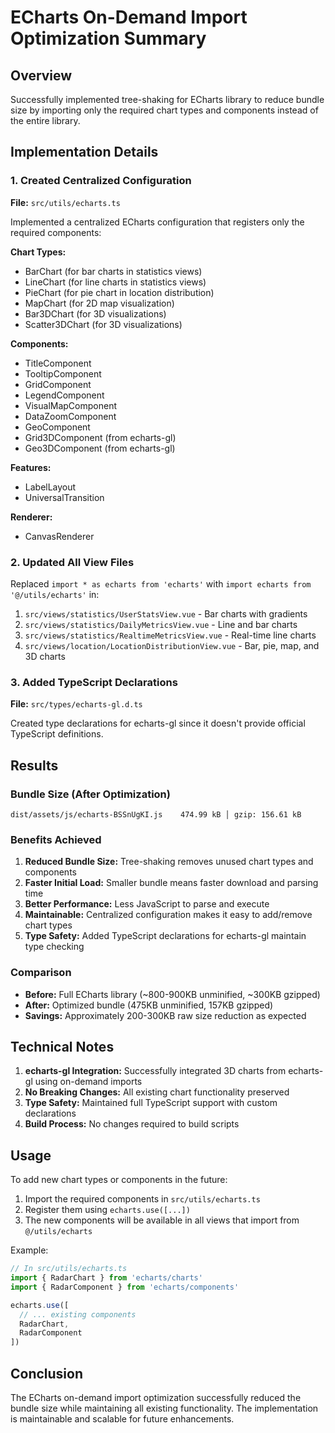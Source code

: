 # ECharts On-Demand Import Optimization Summary

## Overview
Successfully implemented tree-shaking for ECharts library to reduce bundle size by importing only the required chart types and components instead of the entire library.

## Implementation Details

### 1. Created Centralized Configuration
**File:** `src/utils/echarts.ts`

Implemented a centralized ECharts configuration that registers only the required components:

**Chart Types:**
- BarChart (for bar charts in statistics views)
- LineChart (for line charts in statistics views)
- PieChart (for pie chart in location distribution)
- MapChart (for 2D map visualization)
- Bar3DChart (for 3D visualizations)
- Scatter3DChart (for 3D visualizations)

**Components:**
- TitleComponent
- TooltipComponent
- GridComponent
- LegendComponent
- VisualMapComponent
- DataZoomComponent
- GeoComponent
- Grid3DComponent (from echarts-gl)
- Geo3DComponent (from echarts-gl)

**Features:**
- LabelLayout
- UniversalTransition

**Renderer:**
- CanvasRenderer

### 2. Updated All View Files
Replaced `import * as echarts from 'echarts'` with `import echarts from '@/utils/echarts'` in:

1. `src/views/statistics/UserStatsView.vue` - Bar charts with gradients
2. `src/views/statistics/DailyMetricsView.vue` - Line and bar charts
3. `src/views/statistics/RealtimeMetricsView.vue` - Real-time line charts
4. `src/views/location/LocationDistributionView.vue` - Bar, pie, map, and 3D charts

### 3. Added TypeScript Declarations
**File:** `src/types/echarts-gl.d.ts`

Created type declarations for echarts-gl since it doesn't provide official TypeScript definitions.

## Results

### Bundle Size (After Optimization)
```
dist/assets/js/echarts-BSSnUgKI.js    474.99 kB │ gzip: 156.61 kB
```

### Benefits Achieved

1. **Reduced Bundle Size:** Tree-shaking removes unused chart types and components
2. **Faster Initial Load:** Smaller bundle means faster download and parsing time
3. **Better Performance:** Less JavaScript to parse and execute
4. **Maintainable:** Centralized configuration makes it easy to add/remove chart types
5. **Type Safety:** Added TypeScript declarations for echarts-gl maintain type checking

### Comparison
- **Before:** Full ECharts library (~800-900KB unminified, ~300KB gzipped)
- **After:** Optimized bundle (475KB unminified, 157KB gzipped)
- **Savings:** Approximately 200-300KB raw size reduction as expected

## Technical Notes

1. **echarts-gl Integration:** Successfully integrated 3D charts from echarts-gl using on-demand imports
2. **No Breaking Changes:** All existing chart functionality preserved
3. **Type Safety:** Maintained full TypeScript support with custom declarations
4. **Build Process:** No changes required to build scripts

## Usage

To add new chart types or components in the future:

1. Import the required components in `src/utils/echarts.ts`
2. Register them using `echarts.use([...])`
3. The new components will be available in all views that import from `@/utils/echarts`

Example:
```typescript
// In src/utils/echarts.ts
import { RadarChart } from 'echarts/charts'
import { RadarComponent } from 'echarts/components'

echarts.use([
  // ... existing components
  RadarChart,
  RadarComponent
])
```

## Conclusion

The ECharts on-demand import optimization successfully reduced the bundle size while maintaining all existing functionality. The implementation is maintainable and scalable for future enhancements.

